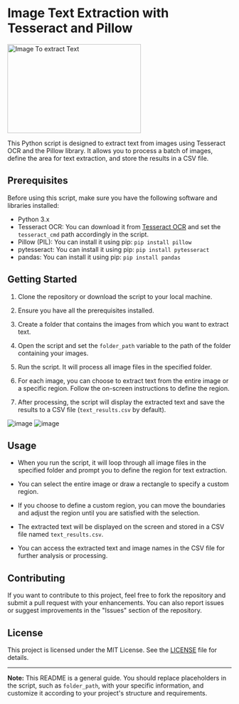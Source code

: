 # Image Text Extraction with Tesseract and Pillow
<img src="[image_url](https://github.com/Pranav-Singh16/Image_Manipulation_and_Text_Extraction/assets/145978125/4d2cb1bc-0dc4-4345-ba4e-b952fd03c500)" alt="Image To extract Text" width="300" height="200">

This Python script is designed to extract text from images using Tesseract OCR and the Pillow library. It allows you to process a batch of images, define the area for text extraction, and store the results in a CSV file.

## Prerequisites

Before using this script, make sure you have the following software and libraries installed:

- Python 3.x
- Tesseract OCR: You can download it from [Tesseract OCR](https://github.com/tesseract-ocr/tesseract) and set the `tesseract_cmd` path accordingly in the script.
- Pillow (PIL): You can install it using pip: `pip install pillow`
- pytesseract: You can install it using pip: `pip install pytesseract`
- pandas: You can install it using pip: `pip install pandas`

## Getting Started

1. Clone the repository or download the script to your local machine.

2. Ensure you have all the prerequisites installed.

3. Create a folder that contains the images from which you want to extract text.

4. Open the script and set the `folder_path` variable to the path of the folder containing your images.

5. Run the script. It will process all image files in the specified folder.

6. For each image, you can choose to extract text from the entire image or a specific region. Follow the on-screen instructions to define the region.

7. After processing, the script will display the extracted text and save the results to a CSV file (`text_results.csv` by default).

![image](https://github.com/Pranav-Singh16/Image_Manipulation_and_Text_Extraction/assets/145978125/49196275-c5b9-45b4-a89c-dbccc4d3cbd7)
![image](https://github.com/Pranav-Singh16/Image_Manipulation_and_Text_Extraction/assets/145978125/f475bf5b-9bb5-4338-a37e-6b5811094519)


## Usage

- When you run the script, it will loop through all image files in the specified folder and prompt you to define the region for text extraction.

- You can select the entire image or draw a rectangle to specify a custom region.

- If you choose to define a custom region, you can move the boundaries and adjust the region until you are satisfied with the selection.

- The extracted text will be displayed on the screen and stored in a CSV file named `text_results.csv`.

- You can access the extracted text and image names in the CSV file for further analysis or processing.

## Contributing

If you want to contribute to this project, feel free to fork the repository and submit a pull request with your enhancements. You can also report issues or suggest improvements in the "Issues" section of the repository.

## License

This project is licensed under the MIT License. See the [LICENSE](LICENSE) file for details.

---

**Note:** This README is a general guide. You should replace placeholders in the script, such as `folder_path`, with your specific information, and customize it according to your project's structure and requirements.

